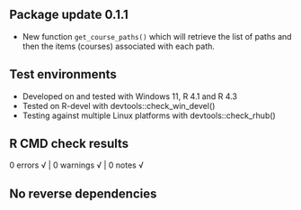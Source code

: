 ## Package update 0.1.1

* New function `get_course_paths()` which will retrieve the list of paths and then the items (courses) associated with each path.

## Test environments

* Developed on and tested with Windows 11, R 4.1 and R 4.3
* Tested on R-devel with devtools::check_win_devel()
* Testing against multiple Linux platforms with devtools::check_rhub()

## R CMD check results

0 errors √ | 0 warnings √ | 0 notes √

## No reverse dependencies

